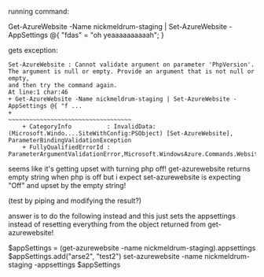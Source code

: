 running command: 
  
  Get-AzureWebsite -Name nickmeldrum-staging | Set-AzureWebsite -AppSettings @{ "fdas" = "oh yeaaaaaaaaaah"; }

gets exception:

    Set-AzureWebsite : Cannot validate argument on parameter 'PhpVersion'. The argument is null or empty. Provide an argument that is not null or empty,
    and then try the command again.
    At line:1 char:46
    + Get-AzureWebsite -Name nickmeldrum-staging | Set-AzureWebsite -AppSettings @{ "f ...
    +                                              ~~~~~~~~~~~~~~~~~~~~~~~~~~~~~~~~~~~
        + CategoryInfo          : InvalidData: (Microsoft.Windo....SiteWithConfig:PSObject) [Set-AzureWebsite], ParameterBindingValidationException
        + FullyQualifiedErrorId : ParameterArgumentValidationError,Microsoft.WindowsAzure.Commands.Websites.SetAzureWebsiteCommand


seems like it's getting upset with turning php off!
get-azurewebsite returns empty string when php is off but i expect set-azurewebsite is expecting "Off" and upset by the empty string!

(test by piping and modifying the result?)

answer is to do the following instead and this just sets the appsettings instead of resetting everything from the object returned from get-azurewebsite!

  $appSettings = (get-azurewebsite -name nickmeldrum-staging).appsettings
  $appSettings.add("arse2", "test2")
  set-azurewebsite -name nickmeldrum-staging -appsettings $appSettings

